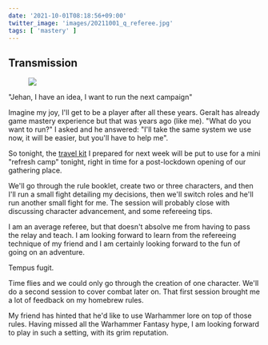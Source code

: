 ```yaml
---
date: '2021-10-01T08:18:56+09:00'
twitter_image: 'images/20211001_q_referee.jpg'
tags: [ 'mastery' ]
---
```


## Transmission

<figure class="right larger noborder">
<a href="https://www.lulu.com/search?adult_audience_rating=00&page=1&pageSize=10&q=cahiers+du+vastemonde"><img src="images/20211001_referee.jpg" loading="lazy" /></a>
<figcaption>
</figcaption>
</figure>

"Jehan, I have an idea, I want to run the next campaign"

Imagine my joy, I'll get to be a player after all these years. Geralt has already game mastery experience but that was years ago (like me). "What do you want to run?" I asked and he answered: "I'll take the same system we use now, it will be easier, but you'll have to help me".

So tonight, the [travel kit](20210929.html?f=Transmission&t=On_The_Road) I prepared for next week will be put to use for a mini "refresh camp" tonight, right in time for a post-lockdown opening of our gathering place.

We'll go through the rule booklet, create two or three characters, and then I'll run a small fight detailing my decisions, then we'll switch roles and he'll run another small fight for me. The session will probably close with discussing character advancement, and some refereeing tips.

I am an average referee, but that doesn't absolve me from having to pass the relay and teach. I am looking forward to learn from the refereeing technique of my friend and I am certainly looking forward to the fun of going on an adventure.

Tempus fugit.

Time flies and we could only go through the creation of one character. We'll do a second session to cover combat later on. That first session brought me a lot of feedback on my homebrew rules.

My friend has hinted that he'd like to use Warhammer lore on top of those rules. Having missed all the Warhammer Fantasy hype, I am looking forward to play in such a setting, with its grim reputation.

